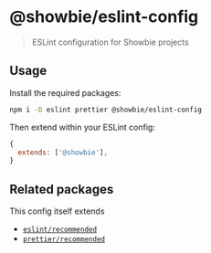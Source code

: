 # @showbie/eslint-config

> ESLint configuration for Showbie projects

## Usage

Install the required packages:

```sh
npm i -D eslint prettier @showbie/eslint-config
```

Then extend within your ESLint config:

```js
{
  extends: ['@showbie'],
}
```

## Related packages

This config itself extends

- [`eslint/recommended`](https://github.com/eslint/eslint/blob/master/conf/eslint-recommended.js)
- [`prettier/recommended`](https://github.com/prettier/eslint-plugin-prettier/#recommended-configuration)
